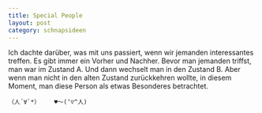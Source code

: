 ```yaml
---
title: Special People 
layout: post
category: schnapsideen 
---
```



Ich dachte darüber, was mit uns passiert, wenn wir jemanden interessantes treffen.
Es gibt immer ein Vorher und Nachher. 
Bevor man jemanden triffst, man war im Zustand A. 
Und dann wechselt man in den Zustand B. 
Aber wenn man nicht in den alten Zustand zurückkehren wollte, in diesem Moment, man diese Person  als etwas Besonderes betrachtet. 


```
（人´∀`*）    ♥～(‘▽^人)
```

